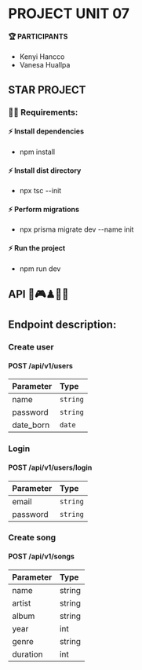 # PROJECT UNIT 07

#### 🏆 PARTICIPANTS
  - Kenyi Hancco
  - Vanesa Huallpa

## STAR PROJECT
### 🧑‍💻 Requirements:

#### ⚡ Install dependencies

  - npm install

#### ⚡ Install dist directory

  - npx tsc --init

#### ⚡ Perform migrations

  - npx prisma migrate dev --name init

#### ⚡ Run the project 

  - npm run dev

## API 👾🎮♟🎲📲

## Endpoint description:

### Create user
#### POST /api/v1/users

  | Parameter | Type     |  
| :-------- | :------- | 
| name | `string` |
| password | `string` | 
| date_born | `date` 

### Login
#### POST /api/v1/users/login

 Parameter | Type     |  
| :-------- | :------- | 
| email | `string` |
| password | `string` 

### Create song
#### POST /api/v1/songs

|Parameter | Type |
| :------- | :------ | 
| name | string |
| artist | string |
| album | string |
| year | int |
| genre | string |
| duration | int |
